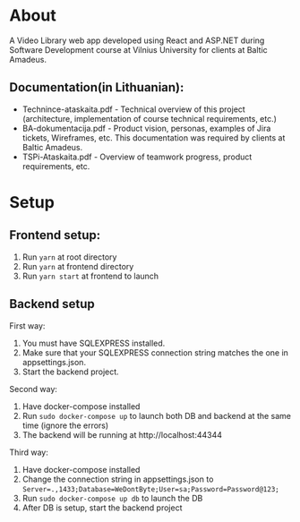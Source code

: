 # About
A Video Library web app developed using React and ASP.NET during Software Development course at Vilnius University for clients at Baltic Amadeus.

## Documentation(in Lithuanian):
- Technince-ataskaita.pdf - Technical overview of this project (architecture, implementation of course technical requirements, etc.)
- BA-dokumentacija.pdf - Product vision, personas, examples of Jira tickets, Wireframes, etc. This documentation was required by clients at Baltic Amadeus.
- TSPi-Ataskaita.pdf - Overview of teamwork progress, product requirements, etc.

# Setup
## Frontend setup:
1. Run `yarn` at root directory
2. Run `yarn` at frontend directory
3. Run `yarn start` at frontend to launch

## Backend setup

First way:
1. You must have SQLEXPRESS installed.
2. Make sure that your SQLEXPRESS connection string matches the one in appsettings.json.
3. Start the backend project.

Second way:
1. Have docker-compose installed
2. Run `sudo docker-compose up` to launch both DB and backend at the same time (ignore the errors)
3. The backend will be running at http://localhost:44344

Third way:
1. Have docker-compose installed
2. Change the connection string in appsettings.json to `Server=.,1433;Database=WeDontByte;User=sa;Password=Password@123;`
3. Run `sudo docker-compose up db` to launch the DB
4. After DB is setup, start the backend project
